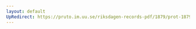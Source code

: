 ```yaml
---
layout: default
UpRedirect: https://pruto.im.uu.se/riksdagen-records-pdf/1879/prot-1879--fk--004/prot-1879--fk--004_003.pdf
---
```


